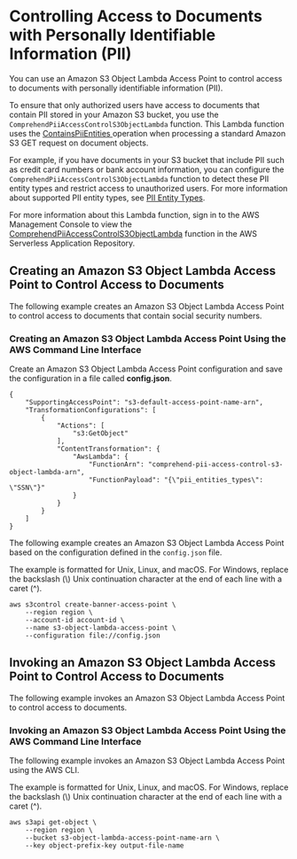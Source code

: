 # Controlling Access to Documents with Personally Identifiable Information \(PII\)<a name="access-point-pii-control"></a>

You can use an Amazon S3 Object Lambda Access Point to control access to documents with personally identifiable information \(PII\)\.

To ensure that only authorized users have access to documents that contain PII stored in your Amazon S3 bucket, you use the `ComprehendPiiAccessControlS3ObjectLambda` function\. This Lambda function uses the [ ContainsPiiEntities ](API_ContainsPiiEntities.md) operation when processing a standard Amazon S3 GET request on document objects\.

For example, if you have documents in your S3 bucket that include PII such as credit card numbers or bank account information, you can configure the `ComprehendPiiAccessControlS3ObjectLambda` function to detect these PII entity types and restrict access to unauthorized users\. For more information about supported PII entity types, see [PII Entity Types](how-pii.md#how-pii-types)\.

For more information about this Lambda function, sign in to the AWS Management Console to view the [ComprehendPiiAccessControlS3ObjectLambda](https://console.aws.amazon.com/lambda/home#/create/app?applicationId=arn:aws:serverlessrepo:us-east-1:839782855223:applications/ComprehendPiiAccessControlS3ObjectLambda) function in the AWS Serverless Application Repository\.

## Creating an Amazon S3 Object Lambda Access Point to Control Access to Documents<a name="s3-pii-control-object-lamdba"></a>

The following example creates an Amazon S3 Object Lambda Access Point to control access to documents that contain social security numbers\. 

### Creating an Amazon S3 Object Lambda Access Point Using the AWS Command Line Interface<a name="s3-pii-control-object-lamdba-cli"></a>

Create an Amazon S3 Object Lambda Access Point configuration and save the configuration in a file called **config\.json**\.

```
{
    "SupportingAccessPoint": "s3-default-access-point-name-arn",
    "TransformationConfigurations": [
        {
            "Actions": [
                "s3:GetObject"
            ],
            "ContentTransformation": {
                "AwsLambda": {
                    "FunctionArn": "comprehend-pii-access-control-s3-object-lambda-arn",
                    "FunctionPayload": "{\"pii_entities_types\": \"SSN\"}"
                }
            }
        }
    ]
}
```

The following example creates an Amazon S3 Object Lambda Access Point based on the configuration defined in the `config.json` file\.

The example is formatted for Unix, Linux, and macOS\. For Windows, replace the backslash \(\\\) Unix continuation character at the end of each line with a caret \(^\)\.

```
aws s3control create-banner-access-point \     
    --region region \
    --account-id account-id \
    --name s3-object-lambda-access-point \
    --configuration file://config.json
```

## Invoking an Amazon S3 Object Lambda Access Point to Control Access to Documents<a name="s3-pii-control-get-object"></a>

The following example invokes an Amazon S3 Object Lambda Access Point to control access to documents\.

### Invoking an Amazon S3 Object Lambda Access Point Using the AWS Command Line Interface<a name="s3-pii-control-get-object-cli"></a>

The following example invokes an Amazon S3 Object Lambda Access Point using the AWS CLI\.

The example is formatted for Unix, Linux, and macOS\. For Windows, replace the backslash \(\\\) Unix continuation character at the end of each line with a caret \(^\)\.

```
aws s3api get-object \
    --region region \
    --bucket s3-object-lambda-access-point-name-arn \
    --key object-prefix-key output-file-name
```